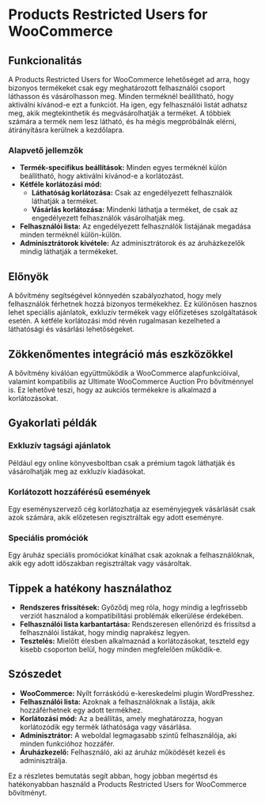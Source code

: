 # Products Restricted Users for WooCommerce

## Funkcionalitás

A Products Restricted Users for WooCommerce lehetőséget ad arra, hogy bizonyos termékeket csak egy meghatározott felhasználói csoport láthasson és vásárolhasson meg. Minden terméknél beállítható, hogy aktiválni kívánod-e ezt a funkciót. Ha igen, egy felhasználói listát adhatsz meg, akik megtekinthetik és megvásárolhatják a terméket. A többiek számára a termék nem lesz látható, és ha mégis megpróbálnák elérni, átirányításra kerülnek a kezdőlapra.

### Alapvető jellemzők
- **Termék-specifikus beállítások:** Minden egyes terméknél külön beállítható, hogy aktiválni kívánod-e a korlátozást.
- **Kétféle korlátozási mód:** 
  - **Láthatóság korlátozása:** Csak az engedélyezett felhasználók láthatják a terméket.
  - **Vásárlás korlátozása:** Mindenki láthatja a terméket, de csak az engedélyezett felhasználók vásárolhatják meg.
- **Felhasználói lista:** Az engedélyezett felhasználók listájának megadása minden terméknél külön-külön.
- **Adminisztrátorok kivétele:** Az adminisztrátorok és az áruházkezelők mindig láthatják a termékeket.

## Előnyök

A bővítmény segítségével könnyedén szabályozhatod, hogy mely felhasználók férhetnek hozzá bizonyos termékekhez. Ez különösen hasznos lehet speciális ajánlatok, exkluzív termékek vagy előfizetéses szolgáltatások esetén. A kétféle korlátozási mód révén rugalmasan kezelheted a láthatósági és vásárlási lehetőségeket.

## Zökkenőmentes integráció más eszközökkel

A bővítmény kiválóan együttműködik a WooCommerce alapfunkcióival, valamint kompatibilis az Ultimate WooCommerce Auction Pro bővítménnyel is. Ez lehetővé teszi, hogy az aukciós termékekre is alkalmazd a korlátozásokat.

## Gyakorlati példák

### Exkluzív tagsági ajánlatok
Például egy online könyvesboltban csak a prémium tagok láthatják és vásárolhatják meg az exkluzív kiadásokat.

### Korlátozott hozzáférésű események
Egy eseményszervező cég korlátozhatja az eseményjegyek vásárlását csak azok számára, akik előzetesen regisztráltak egy adott eseményre.

### Speciális promóciók
Egy áruház speciális promóciókat kínálhat csak azoknak a felhasználóknak, akik egy adott időszakban regisztráltak vagy vásároltak.

## Tippek a hatékony használathoz

- **Rendszeres frissítések:** Győződj meg róla, hogy mindig a legfrissebb verziót használod a kompatibilitási problémák elkerülése érdekében.
- **Felhasználói lista karbantartása:** Rendszeresen ellenőrizd és frissítsd a felhasználói listákat, hogy mindig naprakész legyen.
- **Tesztelés:** Mielőtt élesben alkalmaznád a korlátozásokat, teszteld egy kisebb csoporton belül, hogy minden megfelelően működik-e.

## Szószedet

- **WooCommerce:** Nyílt forráskódú e-kereskedelmi plugin WordPresshez.
- **Felhasználói lista:** Azoknak a felhasználóknak a listája, akik hozzáférhetnek egy adott termékhez.
- **Korlátozási mód:** Az a beállítás, amely meghatározza, hogyan korlátozódik egy termék láthatósága vagy vásárlása.
- **Adminisztrátor:** A weboldal legmagasabb szintű felhasználója, aki minden funkcióhoz hozzáfér.
- **Áruházkezelő:** Felhasználó, aki az áruház működését kezeli és adminisztrálja.

Ez a részletes bemutatás segít abban, hogy jobban megértsd és hatékonyabban használd a Products Restricted Users for WooCommerce bővítményt.